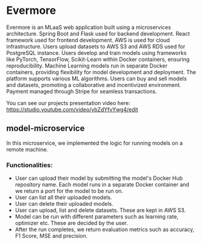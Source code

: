 # Evermore 

Evermore is an MLaaS web application built using a microservices architecture. Spring Boot and Flask used for backend development. React framework used for frontend development. AWS is used for cloud infrastructure. Users upload datasets to AWS S3 and AWS RDS used for PostgreSQL instance. Users develop and train models using frameworks like PyTorch, TensorFlow, Scikit-Learn within Docker containers, ensuring reproducibility. Machine Learning models run in separate Docker containers, providing flexibility for model development and deployment. The platform supports various ML algorithms. Users can buy and sell models and datasets, promoting a collaborative and incentivized environment. Payment managed through Stripe for seamless transactions.

You can see our projects presentation video here: https://studio.youtube.com/video/ybZdYfvYwg4/edit

## model-microservice

In this microservice, we implemented the logic for running models on a remote machine. 

### Functionalities: 
- User can upload their model by submitting the model's Docker Hub repository name. Each model runs in a separate Docker container and we return a port for the model to be run on. 
- User can list all their uploaded models. 
- User can delete their uploaded models. 
- User can upload, list and delete datasets. These are kept in AWS S3. 
- Model can be run with different parameters such as learning rate, optimizer etc. These are decided by the user. 
- After the run completes, we return evaluation metrics such as accuracy, F1 Score, MSE and precision. 